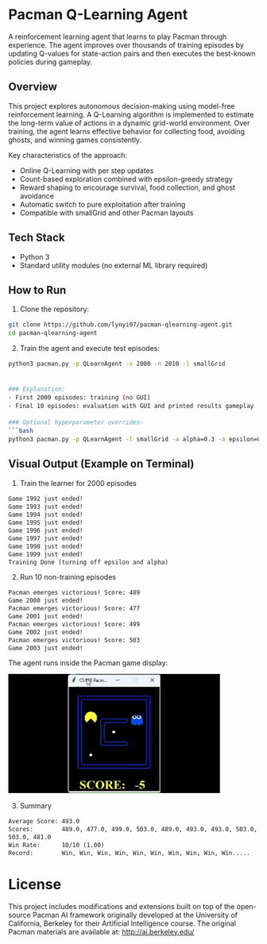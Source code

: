 # Pacman Q-Learning Agent

A reinforcement learning agent that learns to play Pacman through experience.
The agent improves over thousands of training episodes by updating Q-values for state-action pairs and then executes the best-known policies during gameplay.


## Overview
This project explores autonomous decision-making using model-free reinforcement learning.
A Q-Learning algorithm is implemented to estimate the long-term value of actions in a dynamic grid-world environment. Over training, the agent learns effective behavior for collecting food, avoiding ghosts, and winning games consistently. 

Key characteristics of the approach:
- Online Q-Learning with per step updates
- Count-based exploration combined with epsilon-greedy strategy
- Reward shaping to encourage survival, food collection, and ghost avoidance
- Automatic switch to pure exploitation after training
- Compatible with smallGrid and other Pacman layouts 


## Tech Stack

- Python 3
- Standard utility modules (no external ML library required)


## How to Run

1. Clone the repository:
```bash
git clone https://github.com/lynyi07/pacman-qlearning-agent.git
cd pacman-qlearning-agent
```
2. Train the agent and execute test episodes:
```bash
python3 pacman.py -p QLearnAgent -x 2000 -n 2010 -l smallGrid


### Explanation:
- First 2000 episodes: training (no GUI)
- Final 10 episodes: evaluation with GUI and printed results gameplay

### Optional hyperparameter overrides:
```bash
python3 pacman.py -p QLearnAgent -l smallGrid -a alpha=0.3 -a epsilon=0.1 -a gamma=0.9
``` 

## Visual Output (Example on Terminal)
1. Train the learner for 2000 episodes
```
Game 1992 just ended!
Game 1993 just ended!
Game 1994 just ended!
Game 1995 just ended!
Game 1996 just ended!
Game 1997 just ended!
Game 1998 just ended!
Game 1999 just ended!
Training Done (turning off epsilon and alpha)
```
2. Run 10 non-training episodes
```
Pacman emerges victorious! Score: 489
Game 2000 just ended!
Pacman emerges victorious! Score: 477
Game 2001 just ended!
Pacman emerges victorious! Score: 499
Game 2002 just ended!
Pacman emerges victorious! Score: 503
Game 2003 just ended!
```

The agent runs inside the Pacman game display:

![Pacman SmallGrid Game Demo](assets\pacman-smallgrid-demo.gif)

3. Summary
```
Average Score: 493.0
Scores:        489.0, 477.0, 499.0, 503.0, 489.0, 493.0, 493.0, 503.0, 503.0, 481.0
Win Rate:      10/10 (1.00)
Record:        Win, Win, Win, Win, Win, Win, Win, Win, Win, Win.....
```


# License

This project includes modifications and extensions built on top of the open-source Pacman AI framework originally developed at the University of California, Berkeley for their Artificial Intelligence course.
The original Pacman materials are available at:
http://ai.berkeley.edu/


